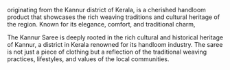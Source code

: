 originating from the Kannur district of Kerala, is a cherished handloom product that showcases the rich weaving traditions and cultural heritage of the region. Known for its elegance, comfort, and traditional charm, 


 The Kannur Saree is deeply rooted in the rich cultural and historical heritage of Kannur, a district in Kerala renowned for its handloom industry. The saree is not just a piece of clothing but a reflection of the traditional weaving practices, lifestyles, and values of the local communities.